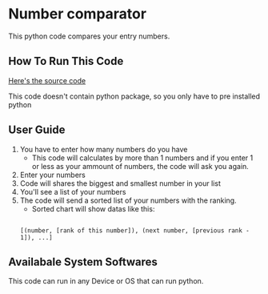 # Number comparator
This python code compares your entry numbers.
## How To Run This Code
[Here's the source code](https://github.com/amiraligpu/Number_comparator/blob/main/biggest%20num%20%2B%20loop.py)

This code doesn't contain python package, so you only have to pre installed python
## User Guide
1. You have to enter how many numbers do you have
   - This code will calculates by more than 1 numbers and if you enter 1 or less as your ammount of numbers, the code will ask you again.
2. Enter your numbers
3. Code will shares the biggest and smallest number in your list
4. You'll see a list of your numbers
5. The code will send a sorted list of your numbers with the ranking.
   - Sorted chart will show datas like this:
   ```
   
   [(number, [rank of this number]), (next number, [previous rank - 1]), ...]
   
   ```
## Availabale System Softwares
This code can run in any Device or OS that can run python.
